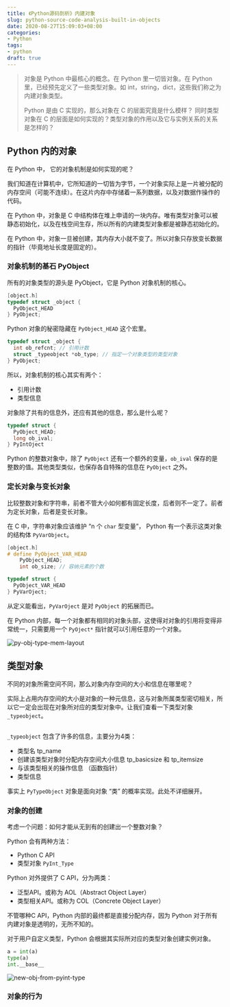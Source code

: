 ```yaml
---
title: 《Python源码剖析》内建对象
slug: python-source-code-analysis-built-in-objects
date: 2020-08-27T15:09:03+08:00
categories:
- Python
tags:
- python
draft: true
---
```


> 对象是 Python 中最核心的概念。在 Python 里一切皆对象。在 Python 里，已经预先定义了一些类型对象。如 int，string，dict，这些我们称之为内建对象类型。
>
> Python 是由 C 实现的，那么对象在 C 的层面究竟是什么模样？ 同时类型对象在 C 的层面是如何实现的？类型对象的作用以及它与实例关系的关系是怎样的？

## Python 内的对象

在 Python 中， 它的对象机制是如何实现的呢？

我们知道在计算机中，它所知道的一切皆为字节，一个对象实际上是一片被分配的内存空间（可能不连续）。在这片内存中存储着一系列数据，以及对数据作操作的代码。

在 Python 中，对象是 C 中结构体在堆上申请的一块内存。唯有类型对象可以被静态初始化，以及在栈空间生存，所以所有的内建类型对象都是被静态初始化的。

在 Python 中，对象一旦被创建，其内存大小就不变了。所以对象只存放变长数据的指针（毕竟地址长度是固定的）。

### 对象机制的基石 PyObject

所有的对象类型的源头是 PyObject，它是 Python 对象机制的核心。

```c
[object.h]
typedef struct _object {
  PyObject_HEAD
} PyObject;
```

Python 对象的秘密隐藏在 `PyObject_HEAD` 这个宏里。

```c
typedef struct _object {
  int ob_refcnt; // 引用计数
  struct _typeobject *ob_type; // 指定一个对象类型的类型对象
} PyObject;
```

所以，对象机制的核心其实有两个：

- 引用计数
- 类型信息

对象除了共有的信息外，还应有其他的信息，那么是什么呢？

```c
typedef struct {
  PyObject_HEAD;
  long ob_ival;
} PyIntOject
```

Python 的整数对象中，除了 `PyObject` 还有一个额外的变量，`ob_ival` 保存的是整数的值。其他类型类似，也保存各自特殊的信息在 `PyObject` 之外。

### 定长对象与变长对象

比较整数对象和字符串，前者不管大小如何都有固定长度，后者则不一定了。前者为定长对象，后者是变长对象。

在 C 中，字符串对象应该维护 “n 个 `char` 型变量”， Python 有一个表示这类对象的结构体 `PyVarObject`。

```c
[object.h]
# define PyObject_VAR_HEAD
	PyObject_HEAD;
	int ob_size; // 容纳元素的个数

typedef struct {
  PyObject_VAR_HEAD
} PyVarOject;
```

从定义能看出，`PyVarOject` 是对 `PyObject` 的拓展而已。

在 Python 内部，每一个对象都有相同的对象头部，这使得对对象的引用将变得非常统一，只需要用一个 `PyOject*` 指针就可以引用任意的一个对象。

![py-obj-type-mem-layout](https://blog-1252790741.cos.ap-shanghai.myqcloud.com/uPic/py-obj-type-mem-layout.png)

## 类型对象

不同的对象所需空间不同，那么对象内存空间的大小和信息在哪里呢？

实际上占用内存空间的大小是对象的一种元信息，这与对象所属类型密切相关，所以它一定会出现在对象所对应的类型对象中。让我们查看一下类型对象 `_typeobject`。

```c

```

`_typeobject` 包含了许多的信息，主要分为4类：

- 类型名 tp_name
- 创建该类型对象时分配内存空间大小信息 tp_basicsize 和 tp_itemsize
- 与该类型相关的操作信息 （函数指针）
- 类型信息

事实上 `PyTypeObject` 对象是面向对象 “类” 的概率实现。此处不详细展开。

### 对象的创建

考虑一个问题：如何才能从无到有的创建出一个整数对象？

Python 会有两种方法：

- Python C API
- 类型对象 `PyInt_Type`

Python 对外提供了 C API，分为两类：

- 泛型API。或称为 AOL（Abstract Object Layer）
- 类型相关API。或称为 COL（Concrete Object Layer）

不管哪种C API，Python 内部的最终都是直接分配内存，因为 Python 对于所有内建对象是透明的，无所不知的。

对于用户自定义类型，Python 会根据其实际所对应的类型对象创建实例对象。

```Python
a = int(a)
type(a)
int.__base__
```

![new-obj-from-pyint-type](https://blog-1252790741.cos.ap-shanghai.myqcloud.com/uPic/new-obj-from-pyint-type.png)

### 对象的行为

